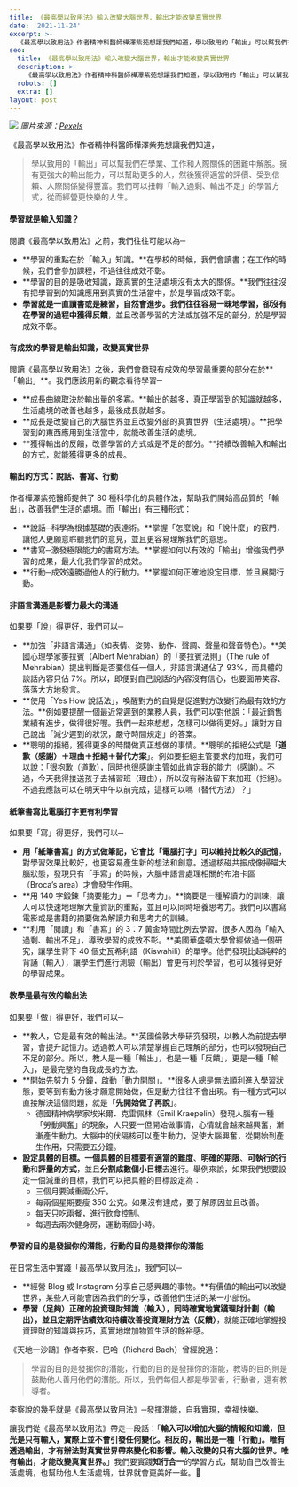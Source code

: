 ```yaml
---
title: 《最高學以致用法》輸入改變大腦世界，輸出才能改變真實世界
date: '2021-11-24'
excerpt: >-
  《最高學以致用法》作者精神科醫師樺澤紫苑想讓我們知道，學以致用的「輸出」可以幫我們在學業、工作和人際關係的困難中解脫。擁有更強大的輸出能力，可以幫助更多的人，然後獲得適當的評價、受到信賴、人際關係變得豐富。我們可以扭轉「輸入過剩、輸出不足」的學習方式，從而經營更快樂的人生。
seo:
  title: 《最高學以致用法》輸入改變大腦世界，輸出才能改變真實世界
  description: >-
    《最高學以致用法》作者精神科醫師樺澤紫苑想讓我們知道，學以致用的「輸出」可以幫我們在學業、工作和人際關係的困難中解脫。擁有更強大的輸出能力，可以幫助更多的人，然後獲得適當的評價、受到信賴、人際關係變得豐富。我們可以扭轉「輸入過剩、輸出不足」的學習方式，從而經營更快樂的人生。
  robots: []
  extra: []
layout: post
---
```

![](/images/the-power-of-output.jpg)
*圖片來源：*[*Pexels*](https://www.pexels.com/photo/assorted-books-on-shelf-1290141)

《最高學以致用法》作者精神科醫師樺澤紫苑想讓我們知道，

> 學以致用的「輸出」可以幫我們在學業、工作和人際關係的困難中解脫。擁有更強大的輸出能力，可以幫助更多的人，然後獲得適當的評價、受到信賴、人際關係變得豐富。我們可以扭轉「輸入過剩、輸出不足」的學習方式，從而經營更快樂的人生。

#### 學習就是輸入知識？

閱讀《最高學以致用法》之前，我們往往可能以為─

*   \*\*學習的重點在於「輸入」知識。\*\*在學校的時候，我們會讀書；在工作的時候，我們會參加課程，不過往往成效不彰。
*   \*\*學習的目的是吸收知識，跟真實的生活處境沒有太大的關係。\*\*我們往往沒有把學習到的知識應用到真實的生活當中，於是學習成效不彰。
*   **學習就是一直讀書或是練習，自然會進步。我們往往容易一昧地學習，卻沒有在學習的過程中獲得反饋**，並且改善學習的方法或加強不足的部分，於是學習成效不彰。

#### 有成效的學習是輸出知識，改變真實世界

閱讀《最高學以致用法》之後，我們會發現有成效的學習最重要的部分在於\*\*「輸出」\*\*。我們應該用新的觀念看待學習─

*   \*\*成長曲線取決於輸出量的多寡。\*\*輸出的越多，真正學習到的知識就越多，生活處境的改善也越多，最後成長就越多。
*   \*\*成長是改變自己的大腦世界並且改變外部的真實世界（生活處境）。\*\*把學習到的東西應用到生活當中，就能改善生活的處境。
*   \*\*獲得輸出的反饋，改善學習的方式或是不足的部分。\*\*持續改善輸入和輸出的方式，就能獲得更多的成長。

#### 輸出的方式：說話、書寫、行動

作者樺澤紫苑醫師提供了 80 種科學化的具體作法，幫助我們開始高品質的「輸出」，改善我們生活的處境。而「輸出」有三種形式：

*   \*\*說話─科學為根據基礎的表達術。\*\*掌握「怎麼說」和「說什麼」的竅門，讓他人更願意聆聽我們的意見，並且更容易理解我們的意思。
*   \*\*書寫─激發極限能力的書寫方法。\*\*掌握如何以有效的「輸出」增強我們學習的成果，最大化我們學習的成效。
*   \*\*行動─成效遠勝過他人的行動力。\*\*掌握如何正確地設定目標，並且展開行動。

#### 非語言溝通是影響力最大的溝通

如果要「說」得更好，我們可以─

*   \*\*加強「非語言溝通」（如表情、姿勢、動作、聲調、聲量和聲音特色）。\*\*美國心理學家麥拉賓（Albert Mehrabian）的「麥拉賓法則」（The rule of Mehrabian）提出判斷是否要信任一個人，非語言溝通佔了 93%，而具體的談話內容只佔 7%。所以，即便對自己說話的內容沒有信心，也要面帶笑容、落落大方地發言。
*   \*\*使用「Yes How 說話法」，喚醒對方的自覺是促進對方改變行為最有效的方法。\*\*例如要提醒一個最近常遲到的業務人員，我們可以對他說：「最近銷售業績有進步，做得很好喔。我們一起來想想，怎樣可以做得更好。」讓對方自己說出「減少遲到的狀況，嚴守時間規定」的答案。
*   \*\*聰明的拒絕，獲得更多的時間做真正想做的事情。\*\*聰明的拒絕公式是「**道歉（感謝）＋理由＋拒絕＋替代方案**」。例如要拒絕主管要求的加班，我們可以說：「很抱歉（道歉），同時也很感謝主管如此肯定我的能力（感謝）。不過，今天我得接送孩子去補習班（理由），所以沒有辦法留下來加班（拒絕）。不過我應該可以在明天中午以前完成，這樣可以嗎（替代方法）？」

#### 紙筆書寫比電腦打字更有利學習

如果要「寫」得更好，我們可以─

*   **用「紙筆書寫」的方式做筆記，它會比「電腦打字」可以維持比較久的記憶**，對學習效果比較好，也更容易產生新的想法和創意。透過核磁共振成像掃瞄大腦狀態，發現只有「手寫」的時候，大腦中語言處理相關的布洛卡區（Broca’s area）才會發生作用。
*   \*\*用 140 字鍛鍊「摘要能力」＝「思考力」。\*\*摘要是一種解讀力的訓練，讓人可以快速地理解大量資訊的重點，並且可以同時培養思考力。我們可以書寫電影或是書籍的摘要做為解讀力和思考力的訓練。
*   \*\*利用「閱讀」和「書寫」的 3：7 黃金時間比例去學習。很多人因為「輸入過剩、輸出不足」，導致學習的成效不彰。\*\*美國華盛頓大學曾經做過一個研究，讓學生背下 40 個史瓦希利語（Kiswahili）的單字。他們發現比起純粹的背誦（輸入），讓學生們進行測驗（輸出）會更有利於學習，也可以獲得更好的學習成果。

#### 教學是最有效的輸出法

如果要「做」得更好，我們可以─

*   \*\*教人，它是最有效的輸出法。\*\*英國倫敦大學研究發現，以教人為前提去學習，會提升記憶力。透過教人可以清楚掌握自己理解的部分，也可以發現自己不足的部分。所以，教人是一種「輸出」，也是一種「反饋」，更是一種「輸入」，是最完整的自我成長的方法。
*   \*\*開始先努力 5 分鐘，啟動「動力開關」。\*\*很多人總是無法順利進入學習狀態，要等到有動力後才願意開始做，但是動力往往不會出現。有一種方式可以直接解決這個問題，就是「**先開始做了再說**」。
    *   德國精神病學家埃米爾．克雷佩林（Emil Kraepelin）發現人腦有一種「勞動興奮」的現象，人只要一但開始做事情，心情就會越來越興奮，漸漸產生動力。大腦中的伏隔核可以產生動力，促使大腦興奮，從開始到產生作用，只需要五分鐘。
*   **設定具體的目標。一個具體的目標要有適當的難度**、**明確的期限**、**可執行的行動**和**評量的方式**，並且**分割成數個小目標**去進行。舉例來說，如果我們想要設定一個減重的目標，我們可以把具體的目標設定為：
    *   三個月要減重兩公斤。
    *   每兩個星期要瘦 350 公克。如果沒有達成，要了解原因並且改善。
    *   每天只吃兩餐，進行飲食控制。
    *   每週去兩次健身房，運動兩個小時。

#### 學習的目的是發掘你的潛能，行動的目的是發揮你的潛能

在日常生活中實踐「最高學以致用法」，我們可以─

*   \*\*經營 Blog 或 Instagram 分享自己感興趣的事物。\*\*有價值的輸出可以改變世界，某些人可能會因為我們的分享，改善他們生活的某一小部份。
*   **學習（足夠）正確的投資理財知識（輸入），同時確實地實踐理財計劃（輸出），並且定期評估績效和持續改善投資理財方法（反饋）**，就能正確地掌握投資理財的知識與技巧，真實地增加物質生活的餘裕感。

《天地一沙鷗》作者李察．巴哈（Richard Bach）曾經說過：

> 學習的目的是發掘你的潛能，行動的目的是發揮你的潛能，教導的目的則是鼓勵他人善用他們的潛能。所以，我們每個人都是學習者，行動者，還有教導者。

李察說的幾乎就是《最高學以致用法》─發揮潛能，自我實現，幸福快樂。

讓我們從《最高學以致用法》帶走一段話：「**輸入可以增加大腦的情報和知識，但光是只有輸入，實際上並不會引發任何變化。相反的，輸出是一種「行動」。唯有透過輸出，才有辦法對真實世界帶來變化和影響。輸入改變的只有大腦的世界。唯有輸出，才能改變真實世界。**」我們要實踐**知行合一**的學習方式，幫助自己改善生活處境，也幫助他人生活處境，世界就會更美好一些。🙂
